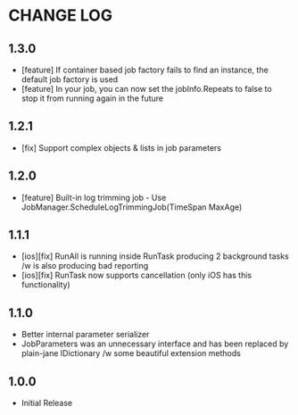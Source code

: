 # CHANGE LOG

## 1.3.0
* [feature] If container based job factory fails to find an instance, the default job factory is used
* [feature] In your job, you can now set the jobInfo.Repeats to false to stop it from running again in the future

## 1.2.1
* [fix] Support complex objects & lists in job parameters

## 1.2.0
* [feature] Built-in log trimming job - Use JobManager.ScheduleLogTrimmingJob(TimeSpan MaxAge)

## 1.1.1
* [ios][fix] RunAll is running inside RunTask producing 2 background tasks /w is also producing bad reporting
* [ios][fix] RunTask now supports cancellation (only iOS has this functionality)

## 1.1.0
* Better internal parameter serializer
* JobParameters was an unnecessary interface and has been replaced by plain-jane IDictionary /w some beautiful extension methods

## 1.0.0
* Initial Release